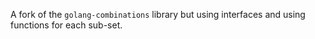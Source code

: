 A fork of the `golang-combinations` library but using interfaces and using functions for each sub-set.
